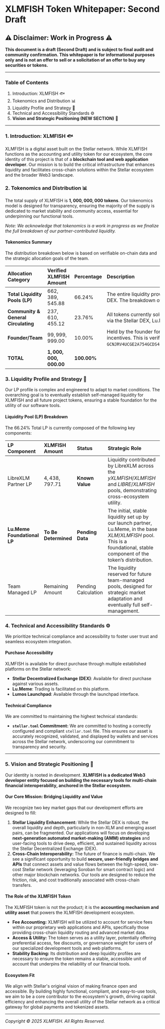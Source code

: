 # XLMFISH Token Whitepaper: Second Draft

## ⚠️ Disclaimer: Work in Progress ⚠️

**This document is a draft (Second Draft) and is subject to final audit and community confirmation. This whitepaper is for informational purposes only and is not an offer to sell or a solicitation of an offer to buy any securities or tokens.**

---

### Table of Contents

1.  Introduction: XLMFISH 🐟
2.  Tokenomics and Distribution 📊
3.  Liquidity Profile and Strategy 🌊
4.  Technical and Accessibility Standards ⚙️
5.  **Vision and Strategic Positioning (NEW SECTION)** 🚀

---

### 1. Introduction: XLMFISH 🐟

XLMFISH is a digital asset built on the Stellar network. While XLMFISH functions as the accounting and utility token for our ecosystem, the core identity of this project is that of a **blockchain tool and web application developer**. Our mission is to build the critical infrastructure that enhances liquidity and facilitates cross-chain solutions within the Stellar ecosystem and the broader Web3 landscape.

### 2. Tokenomics and Distribution 📊

The total supply of XLMFISH is **$1,000,000,000$ tokens**. Our tokenomics model is designed for transparency, ensuring the majority of the supply is dedicated to market stability and community access, essential for underpinning our functional tools.

*Note: We acknowledge that tokenomics is a work in progress as we finalize the full breakdown of our partner-contributed liquidity.*

#### Tokenomics Summary

The distribution breakdown below is based on verifiable on-chain data and the strategic allocation goals of the team.

| Allocation Category | Verified XLMFISH Amount | Percentage | Description |
| :--- | :--- | :--- | :--- |
| **Total Liquidity Pools (LP)** | $662,389,545.88$ | $66.24\%$ | The entire liquidity provision across 46 pools on the Stellar DEX. The breakdown of this total is pending finalization. |
| **Community & General Circulating** | $237,610,455.12$ | $23.76\%$ | All tokens currently sold and held by the general user base via the Stellar DEX, Lu.Meme, and Lumos Launchpad. |
| **Founder/Team** | $99,999,999.00$ | $10.00\%$ | Held by the founder for project development and long-term incentives. This is verified on-chain at account: `GCNJRV4UCGE2A754GCDS4H2JTETV6HFD6TQSB5Z4A6NSRPQ6635IN4GU`. |
| **TOTAL** | **$1,000,000,000.00$** | **$100.00\%$** | |

### 3. Liquidity Profile and Strategy 🌊

Our LP profile is complex and engineered to adapt to market conditions. The overarching goal is to eventually establish self-managed liquidity for XLMFISH and all future project tokens, ensuring a stable foundation for the utility of our software tools.

#### Liquidity Pool (LP) Breakdown

The $66.24\%$ Total LP is currently composed of the following key components:

| LP Component | XLMFISH Amount | Status | Strategic Role |
| :--- | :--- | :--- | :--- |
| LibreXLM Partner LP | $4,438,797.71$ | **Known Value** | Liquidity contributed by LibreXLM across the $yXLMFISH/XLMFISH$ and $LIBRE/XLMFISH$ pools, demonstrating cross-ecosystem utility. |
| **Lu.Meme Foundational LP** | **To Be Determined** | **Pending Data** | The initial, stable liquidity set up by our launch partner, Lu.Meme, in the base $XLM/XLMFISH$ pool. This is a foundational, stable component of the token’s distribution. |
| Team Managed LP | Remaining Amount | Pending Calculation | The liquidity reserved for future team-managed pools, designed for strategic market adaptation and eventually full self-management. |

### 4. Technical and Accessibility Standards ⚙️

We prioritize technical compliance and accessibility to foster user trust and seamless ecosystem integration.

#### Purchase Accessibility

XLMFISH is available for direct purchase through multiple established platforms on the Stellar network:

* **Stellar Decentralized Exchange (DEX)**: Available for direct purchase against various assets.
* **Lu.Meme**: Trading is facilitated on this platform.
* **Lumos Launchpad**: Available through the launchpad interface.

#### Technical Compliance

We are committed to maintaining the highest technical standards:

* **`stellar.toml` Commitment:** We are committed to hosting a correctly configured and compliant `stellar.toml` file. This ensures our asset is accurately recognized, validated, and displayed by wallets and services across the Stellar network, underscoring our commitment to transparency and security.

---

### 5. Vision and Strategic Positioning 🚀

Our identity is rooted in development. **XLMFISH is a dedicated Web3 developer entity focused on building the necessary tools for multi-chain financial interoperability, anchored in the Stellar ecosystem.**

#### Our Core Mission: Bridging Liquidity and Value

We recognize two key market gaps that our development efforts are designed to fill:

1.  **Stellar Liquidity Enhancement:** While the Stellar DEX is robust, the overall liquidity and depth, particularly in non-XLM and emerging asset pairs, can be fragmented. Our applications will focus on developing **next-generation automated market-making (AMM) strategies** and user-facing tools to drive deep, efficient, and sustained liquidity across the Stellar Decentralized Exchange (DEX).
2.  **Cross-Chain Interoperability:** The future of finance is multi-chain. We see a significant opportunity to build **secure, user-friendly bridges and APIs** that connect assets and value flows between the high-speed, low-cost Stellar network (leveraging Soroban for smart contract logic) and other major blockchain networks. Our tools are designed to reduce the friction, risk, and cost traditionally associated with cross-chain transfers.

#### The Role of the XLMFISH Token

The XLMFISH token is not the product; it is the **accounting mechanism and utility asset** that powers the XLMFISH development ecosystem.

* **Fee Accounting:** XLMFISH will be utilized to account for service fees within our proprietary web applications and APIs, specifically those providing cross-chain liquidity routing and advanced market data.
* **Access & Utility:** The token serves as a utility layer, potentially offering preferential access, fee discounts, or governance weight for users of our specialized development tools and web platforms.
* **Stability Backing:** Its distribution and deep liquidity profiles are necessary to ensure the token remains a stable, accessible unit of account that underpins the reliability of our financial tools.

#### Ecosystem Fit

We align with Stellar's original vision of making finance open and accessible. By building highly functional, compliant, and easy-to-use tools, we aim to be a core contributor to the ecosystem's growth, driving capital efficiency and enhancing the overall utility of the Stellar network as a critical gateway for global payments and tokenized assets.

---
*Copyright © 2025 XLMFISH. All Rights Reserved.*
